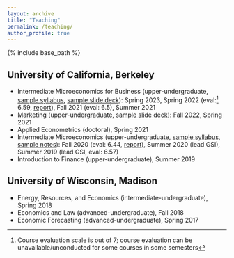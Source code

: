 ```yaml
---
layout: archive
title: "Teaching"
permalink: /teaching/
author_profile: true
---
```


{% include base_path %}

University of California, Berkeley
-----
* Intermediate Microeconomics for Business (upper-undergraduate, [sample syllabus](/files/ugba101a_sample_syllabus.pdf), [sample slide deck](/files/ugba101a_sample_slides.pdf)): Spring 2023, Spring 2022 (eval:[^1] 6.59, [report](/files/ugba101a_eval.pdf)), Fall 2021 (eval: 6.5), Summer 2021
* Marketing (upper-undergraduate, [sample slide deck](/files/ugba106_sample_slides.pdf)): Fall 2022, Spring 2021
* Applied Econometrics (doctoral), Spring 2021
* Intermediate Microeconomics (upper-undergraduate, [sample syllabus](/files/econ100a_sample_syllabus.pdf), [sample notes](/files/econ100_sample_notes.pdf)): Fall 2020 (eval: 6.44, [report](/files/econ100a_eval.pdf)), Summer 2020 (lead GSI), Summer 2019 (lead GSI, eval: 6.57)
* Introduction to Finance (upper-undergraduate), Summer 2019

[^1]: Course evaluation scale is out of 7; course evaluation can be unavailable/unconducted for some courses in some semesters 
<!-- [^1]: A GSI at Berkeley is responsible for teaching discussion sections and holding weekly office hours -->

University of Wisconsin, Madison
-----
* Energy, Resources, and Economics (intermediate-undergraduate), Spring 2018
* Economics and Law (advanced-undergraduate), Fall 2018
* Economic Forecasting (advanced-undergraduate), Spring 2017